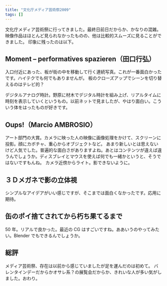 ```yaml
---
title: "文化庁メディア芸術祭2009"
tags: []
---
```


文化庁メディア芸術祭に行ってきました。最終日前日だからか、かなりの混雑。映像作品はほとんど見られなかったものの、他は比較的スムーズに見ることができました。
印象に残ったのは以下。

## Moment &#8211; performatives spazieren（田口行弘）

入口付近にあった、板が街の中を移動して行く連続写真。これが一番面白かったです。ハイテクでも何でもありませんが。
板のクローズアップでシーンを切り替えるのはテレビ的？

デジタルアナログ時計。野原に材木でデジタル時計を組み上げ、リアルタイムに時刻を表示していくというもの。以前ネットで見ましたが、やはり面白い。こういう体をはったものが好きです。

## Oups!（Marcio AMBROSIO）

アート部門の大賞。カメラに映った人の映像に画像処理をかけて、スクリーンに投影。顔にカボチャ、重心からオブジェクトなど。
あまり新しいとは思えないけど人気でした。普遍的な面白さがありますよね。あとはコンテンツが違えば違うんでしょうか。ディスブレイとマウスを使えば何でも一緒かというと、そうではないですもんね。
カメラ近傍からライト。影できないように。

## ３Ｄメガネで影の立体視

シンプルなアイデアがいい感じですが、そこまでは面白くなかったです。応用に期待。

## 缶のポイ捨てされてから朽ち果てるまで

50 年。リアルで良かった。最近の CG はすごいですね。ああいうのやってみたい。Blender でもできるんでしょうか。

## 総評

メディア芸術祭、存在は以前から感じていましたが足を運んだのは初めて。
バレンタインデーだからかオサレ系？の展覧会だからか、きれいな人が多い気がしました。おわり。
